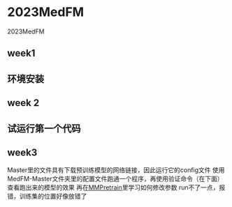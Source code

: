 # 2023MedFM
2023MedFM
## week1
## 环境安装

## week 2
## 试运行第一个代码

## week3
Master里的文件具有下载预训练模型的网络链接，因此运行它的config文件
使用MedFM-Master文件夹里的配置文件跑通一个程序，再使用验证命令（在下面）查看跑出来的模型的效果
再在[MMPretrain](https://mmpretrain.readthedocs.io/zh-cn/latest/user_guides/config.html "MMPretrain")里学习如何修改参数
run不了一点，报错，训练集的位置好像放错了
